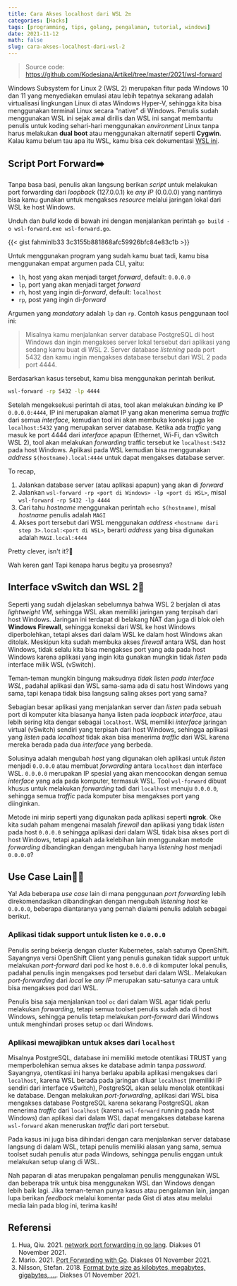 ```yaml
---
title: Cara Akses localhost dari WSL 2🔛
categories: [Hacks]
tags: [programming, tips, golang, pengalaman, tutorial, windows]
date: 2021-11-12
math: false
slug: cara-akses-localhost-dari-wsl-2
---
```


> Source code: <https://github.com/Kodesiana/Artikel/tree/master/2021/wsl-forward>

Windows Subsystem for Linux 2 (WSL 2) merupakan fitur pada Windows 10 dan 11 yang menyediakan emulasi atau lebih
tepatnya sekarang adalah virtualisasi lingkungan Linux di atas Windows Hyper-V, sehingga kita bisa menggunakan terminal
Linux secara "native" di Windows. Penulis sudah menggunakan WSL ini sejak awal dirilis dan WSL ini sangat membantu
penulis untuk koding sehari-hari menggunakan *environment* Linux tanpa harus melakukan **dual boot** atau menggunakan
alternatif seperti **Cygwin**. Kalau kamu belum tau apa itu WSL, kamu bisa cek dokumentasi
[WSL ini](https://docs.microsoft.com/en-us/windows/wsl/).

## Script Port Forward➡️

Tanpa basa basi, penulis akan langsung berikan *script* untuk melakukan port forwarding dari *loopback* (127.0.0.1) ke
*any IP* (0.0.0.0) yang nantinya bisa kamu gunakan untuk mengakses *resource* melalui jaringan lokal dari WSL ke host
Windows.

Unduh dan *build* kode di bawah ini dengan menjalankan perintah `go build -o wsl-forward.exe wsl-forward.go`.

{{< gist fahminlb33 3c3155b881868afc59926bfc84e83c1b >}}

Untuk menggunakan program yang sudah kamu buat tadi, kamu bisa menggunakan empat argumen pada CLI, yaitu:

- `lh`, host yang akan menjadi target *forward*, default: `0.0.0.0`
- `lp`, port yang akan menjadi target *forward*
- `rh`, host yang ingin di-*forward*, default: `localhost`
- `rp`, post yang ingin di-*forward*

Argumen yang *mandatory* adalah `lp` dan `rp`. Contoh kasus penggunaan tool ini:

> Misalnya kamu menjalankan server database PostgreSQL di host Windows dan ingin mengakses server lokal tersebut dari
> aplikasi yang sedang kamu buat di WSL 2. Server database *listening* pada port 5432 dan kamu ingin mengakses database
> tersebut dari WSL 2 pada port 4444.

Berdasarkan kasus tersebut, kamu bisa menggunakan perintah berikut.

```bash
wsl-forward -rp 5432 -lp 4444
```

Setelah mengeksekusi perintah di atas, tool akan melakukan *binding* ke IP `0.0.0.0:4444`, IP ini merupakan alamat IP
yang akan menerima semua *traffic* dari semua *interface*, kemudian tool ini akan membuka koneksi juga ke
`localhost:5432` yang merupakan server database. Ketika ada *traffic* yang masuk ke port 4444 dari *interface* apapun
(Ethernet, Wi-Fi, dan vSwitch WSL 2), tool akan melakukan *forwarding* traffic tersebut ke `localhost:5432` pada host
Windows. Aplikasi pada WSL kemudian bisa menggunakan *address* `$(hostname).local:4444` untuk dapat mengakses database
server.

To recap,

1. Jalankan database server (atau aplikasi apapun) yang akan di *forward*
2. Jalankan `wsl-forward -rp <port di Windows> -lp <port di WSL>`, misal `wsl-forward -rp 5432 -lp 4444`
3. Cari tahu *hostname* menggunakan perintah `echo $(hostname)`, misal *hostname* penulis adalah `MAGI`
4. Akses port tersebut dari WSL menggunakan *address* `<hostname dari step 3>.local:<port di WSL>`, berarti *address*
   yang bisa digunakan adalah `MAGI.local:4444`

Pretty clever, isn't it?🤣

Wah keren gan! Tapi kenapa harus begitu ya prosesnya?

## Interface vSwitch dan WSL 2🛂

Seperti yang sudah dijelaskan sebelumnya bahwa WSL 2 berjalan di atas *lightweight VM*, sehingga WSL akan memiliki
jaringan yang terpisah dari host Windows. Jaringan ini terdapat di belakang NAT dan juga di blok oleh **Windows
Firewall**, sehingga koneksi dari WSL ke host Windows diperbolehkan, tetapi akses dari dalam WSL ke dalam host Windows
akan ditolak. Meskipun kita sudah membuka akses *firewall* antara WSL dan host Windows, tidak selalu kita bisa mengakses
port yang ada pada host Windows karena aplikasi yang ingin kita gunakan mungkin tidak *listen* pada interface milik WSL
(vSwitch).

Teman-teman mungkin bingung maksudnya *tidak listen pada interface WSL*, padahal aplikasi dan WSL sama-sama ada di satu
host Windows yang sama, tapi kenapa tidak bisa langsung saling akses port yang sama?

Sebagian besar aplikasi yang menjalankan server dan *listen* pada sebuah port di komputer kita biasanya hanya listen
pada *loopback interface*, atau lebih sering kita dengar sebagai `localhost`. WSL memiliki *interface* jaringan virtual
(vSwitch) sendiri yang terpisah dari host Windows, sehingga aplikasi yang *listen* pada *localhost* tidak akan bisa
menerima *traffic* dari WSL karena mereka berada pada dua *interface* yang berbeda.

Solusinya adalah mengubah *host* yang digunakan oleh aplikasi untuk *listen* menjadi `0.0.0.0` atau membuat *forwarding*
antara `localhost` dan interface WSL. `0.0.0.0` merupakan IP spesial yang akan mencocokan dengan semua *interface* yang
ada pada komputer, termasuk WSL. Tool `wsl-forward` dibuat khusus untuk melakukan *forwarding* tadi dari `localhost`
menuju `0.0.0.0`, sehingga semua *traffic* pada komputer bisa mengakses port yang diinginkan.

Metode ini mirip seperti yang digunakan pada aplikasi seperti **ngrok**. Oke kita sudah paham mengenai masalah
*firewall* dan aplikasi yang tidak *listen* pada host `0.0.0.0` sehingga aplikasi dari dalam WSL tidak bisa akses port
di host Windows, tetapi apakah ada kelebihan lain menggunakan metode *forwarding* dibandingkan dengan mengubah hanya
*listening host* menjadi `0.0.0.0`?

## Use Case Lain🤷‍♂️

Ya! Ada beberapa *use case* lain di mana penggunaan *port forwarding* lebih direkomendasikan dibandingkan dengan
mengubah *listening host* ke `0.0.0.0`, beberapa diantaranya yang pernah dialami penulis adalah sebagai berikut.

### Aplikasi tidak support untuk listen ke `0.0.0.0`

Penulis sering bekerja dengan cluster Kubernetes, salah satunya OpenShift. Sayangnya versi OpenShift Client yang penulis
gunakan tidak support untuk melakukan *port-forward* dari pod ke host `0.0.0.0` di komputer lokal penulis, padahal
penulis ingin mengakses pod tersebut dari dalam WSL. Melakukan *port-forwarding* dari *local* ke *any IP* merupakan
satu-satunya cara untuk bisa mengakses pod dari WSL.

Penulis bisa saja menjalankan tool `oc` dari dalam WSL agar tidak perlu melakukan *forwarding*, tetapi semua toolset
penulis sudah ada di host Windows, sehingga penulis tetap melakukan *port-forward* dari Windows untuk menghindari proses
setup `oc` dari Windows.

### Aplikasi mewajibkan untuk akses dari `localhost`

Misalnya PostgreSQL, database ini memiliki metode otentikasi TRUST yang memperbolehkan semua akses ke database admin
tanpa *password*. Sayangnya, otentikasi ini hanya berlaku apabila aplikasi mengakses dari `localhost`, karena WSL berada
pada jaringan diluar `localhost` (memiliki IP sendiri dari interface vSwitch), PostgreSQL akan selalu menolak otentikasi
ke database. Dengan melakukan *port-forwarding*, aplikasi dari WSL bisa mengakses database PostgreSQL karena sekarang
PostgreSQL akan menerima *traffic* dari `localhost` (karena `wsl-forward` running pada host Windows) dan aplikasi dari
dalam WSL dapat mengakses database karena `wsl-forward` akan meneruskan *traffic* dari port tersebut.

Pada kasus ini juga bisa dihindari dengan cara menjalankan server database langsung di dalam WSL, tetapi penulis
memiliki alasan yang sama, semua toolset sudah penulis atur pada Windows, sehingga penulis enggan untuk melakukan setup
ulang di WSL.

Nah paparan di atas merupakan pengalaman penulis menggunakan WSL dan beberapa trik untuk bisa menggunakan WSL dan
Windows dengan lebih baik lagi. Jika teman-teman punya kasus atau pengalaman lain, jangan lupa berikan *feedback*
melalui komentar pada Gist di atas atau melalui media lain pada blog ini, terima kasih!

## Referensi

1. Hua, Qiu. 2021. [network port forwarding in go lang](https://gist.github.com/qhwa/cb9d3851450bff3b705e). Diakses 01 November 2021.
2. Mario. 2021. [Port Forwarding with Go](https://www.zupzup.org/go-port-forwarding/index.html). Diakses 01 November 2021.
3. Nilsson, Stefan. 2018. [Format byte size as kilobytes, megabytes, gigabytes, ...](https://yourbasic.org/golang/formatting-byte-size-to-human-readable-format). Diakses 01 November 2021.
